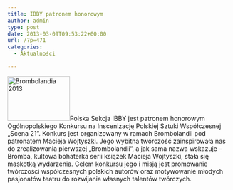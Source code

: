 ```yaml
---
title: IBBY patronem honorowym
author: admin
type: post
date: 2013-03-09T09:53:22+00:00
url: /?p=471
categories:
  - Aktualności

---
```


  <img class="alignleft size-thumbnail wp-image-475" alt="Brombolandia 2013" src="http://www.ibby.pl/wp-content/uploads/2013/03/BROMBA13logo2-140x100.jpg" width="140" height="100" srcset="http://www.ibby.pl/wp-content/uploads/2013/03/BROMBA13logo2-140x100.jpg 140w, http://www.ibby.pl/wp-content/uploads/2013/03/BROMBA13logo2-280x200.jpg 280w, http://www.ibby.pl/wp-content/uploads/2013/03/BROMBA13logo2.jpg 350w" sizes="(max-width: 140px) 100vw, 140px" />Polska Sekcja IBBY jest patronem honorowym Ogólnopolskiego Konkursu na Inscenizację Polskiej Sztuki Współczesnej &#8222;Scena 21&#8221;.
Konkurs jest organizowany w ramach Brombolandii pod patronatem Macieja Wojtyszki. Jego wybitna twórczość zainspirowała nas do zrealizowania pierwszej &#8222;Brombolandii&#8221;, a jak sama nazwa wskazuje &#8211; Bromba, kultowa bohaterka serii książek Macieja Wojtyszki, stała się maskotką wydarzenia.
Celem konkursu jego i misją jest promowanie twórczości współczesnych polskich autorów oraz motywowanie młodych pasjonatów teatru do rozwijania własnych talentów twórczych.
